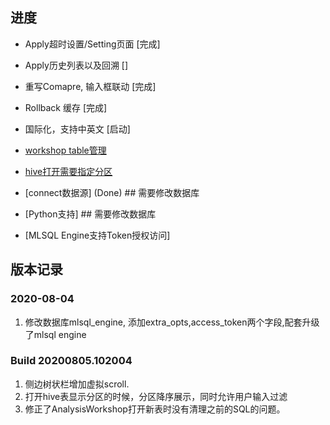 ## 进度

* Apply超时设置/Setting页面 [完成]
* Apply历史列表以及回溯 []
* 重写Comapre, 输入框联动 [完成]
* Rollback 缓存 [完成]
* 国际化，支持中英文 [启动]
* [workshop table管理](完成)

* [hive打开需要指定分区](完成)
* [connect数据源] (Done) ## 需要修改数据库
* [Python支持] ## 需要修改数据库

* [MLSQL Engine支持Token授权访问]


## 版本记录

### 2020-08-04

1. 修改数据库mlsql_engine, 添加extra_opts,access_token两个字段,配套升级了mlsql engine


### Build 20200805.102004

1. 侧边树状栏增加虚拟scroll.
2. 打开hive表显示分区的时候，分区降序展示，同时允许用户输入过滤
3. 修正了AnalysisWorkshop打开新表时没有清理之前的SQL的问题。






